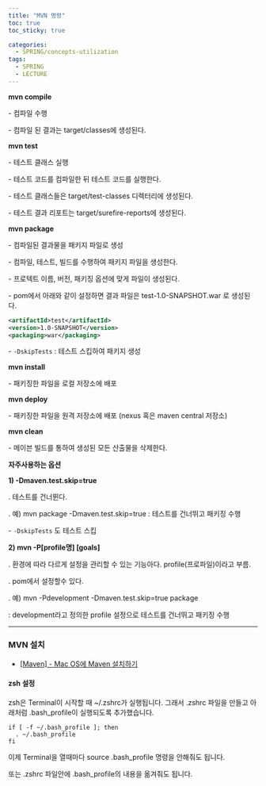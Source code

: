 ```yaml
---
title: "MVN 명령"
toc: true
toc_sticky: true

categories:
  - SPRING/concepts-utilization
tags:
  - SPRING
  - LECTURE
---
```


**mvn compile**

 \- 컴파일 수행

 \- 컴파일 된 결과는 target/classes에 생성된다.



**mvn test**

 \- 테스트 클래스 실행

 \- 테스트 코드를 컴파일한 뒤 테스트 코드를 실행한다.

 \- 테스트 클래스들은 target/test-classes 디렉터리에 생성된다.

 \- 테스트 결과 리포트는 target/surefire-reports에 생성된다.



**mvn package**

 \- 컴파일된 결과물을 패키지 파일로 생성

 \- 컴파일, 테스트, 빌드를 수행하여 패키지 파일을 생성한다.

 \- 프로텍트 이름, 버전, 패키징 옵션에 맞게 파일이 생성된다.

 \- pom에서 아래와 같이 설정하면 결과 파일은 test-1.0-SNAPSHOT.war 로 생성된다.

```xml
<artifactId>test</artifactId> 
<version>1.0-SNAPSHOT</version> 
<packaging>war</packaging>
```

\- `-DskipTests` : 테스트 스킵하여 패키지 생성



**mvn install**

 \- 패키징한 파일을 로컬 저장소에 배포



**mvn deploy**

 \- 패키징한 파일을 원격 저장소에 배포 (nexus 혹은 maven central 저장소)



**mvn clean**

 \- 메이븐 빌드를 통하여 생성된 모든 산출물을 삭제한다.



**자주사용하는 옵션**

**1) -Dmaven.test.skip=true**

 . 테스트를 건너뛴다.

 . 예) mvn package -Dmaven.test.skip=true : 테스트를 건너뛰고 패키징 수행

\- `-DskipTests` 도 테스트 스킵



**2) mvn -P[profile명] [goals]**

 . 환경에 따라 다르게 설정을 관리할 수 있는 기능아다. profile(프로파일)이라고 부름.

 . pom에서 설정할수 있다.

 . 예) mvn -Pdevelopment -Dmaven.test.skip=true package

   : development라고 정의한 profile 설정으로 테스트를 건너뛰고 패키징 수행



---

### MVN 설치

* [[Maven] - Mac OS에 Maven 설치하기](https://pangsblog.tistory.com/92)

#### zsh 설정

zsh은 Terminal이 시작할 때 ~/.zshrc가 실행됩니다. 그래서 .zshrc 파일을 만들고 아래처럼 .bash_profile이 실행되도록 추가했습니다.

```zshrc
if [ -f ~/.bash_profile ]; then
  . ~/.bash_profile
fi
```

이제 Terminal을 열때마다 source .bash_profile 명령을 안해줘도 됩니다.

또는 .zshrc 파일안에 .bash_profile의 내용을 옮겨줘도 됩니다.









